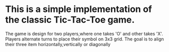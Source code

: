 # This is a simple implementation of the classic Tic-Tac-Toe game.
The game is design for two players,where one takes 'O' and other takes 'X'.
Players alternate turns to place their symbol on 3x3 grid.
The goal is to align their three item horizontally,vertically or diagonally
